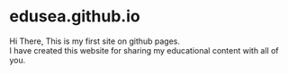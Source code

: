 # edusea.github.io
Hi There,  This is my first site on github pages.  
I have created this website for sharing my educational content with all of you.  
